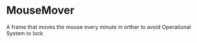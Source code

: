 # MouseMover
A frame that moves the mouse every minute in orther to avoid Operational System to lock
